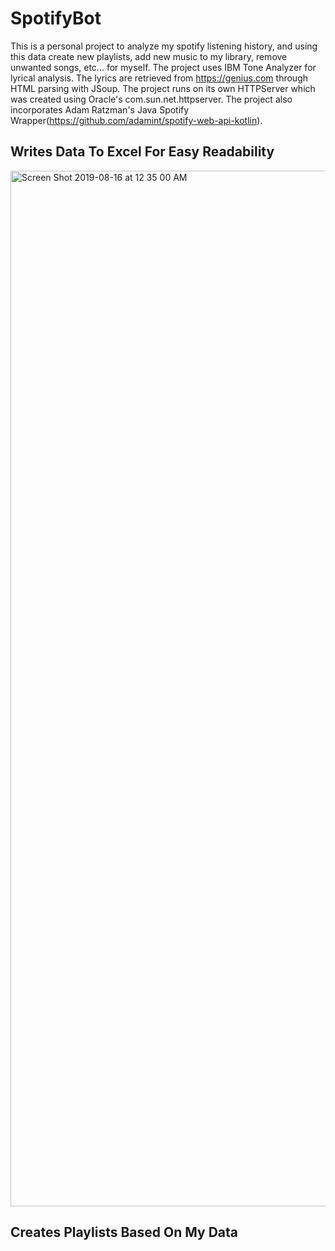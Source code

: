 # SpotifyBot
This is a personal project to analyze my spotify listening history, and using this data create new playlists, add new music to my library, remove unwanted songs, etc... for myself. 
The project uses IBM Tone Analyzer for lyrical analysis. The lyrics are retrieved from https://genius.com through HTML parsing with JSoup. The project runs on its own HTTPServer which was created using Oracle's com.sun.net.httpserver. The project also incorporates Adam Ratzman's Java Spotify Wrapper(https://github.com/adamint/spotify-web-api-kotlin).
## Writes Data To Excel For Easy Readability 
<img width="1657" alt="Screen Shot 2019-08-16 at 12 35 00 AM" src="https://user-images.githubusercontent.com/42951007/63145739-295a8380-bfbe-11e9-9b0b-2cf50e2e1259.png">

## Creates Playlists Based On My Data


